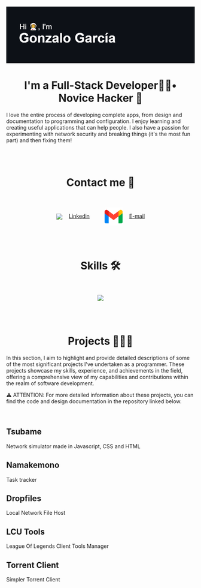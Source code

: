 ![alt text](https://github.com/gonzalo-garcian/gonzalo-garcian/blob/main/header-space.png)  
<h1 align="center">I'm a Full-Stack Developer👨‍💻•  Novice Hacker 🐸</h1>
<p>I love the entire process of developing complete apps, from design and documentation to programming and configuration. I enjoy learning and creating useful applications that can help people. I also have a passion for experimenting with network security and breaking things (it's the most fun part) and then fixing them!</p>

</br></br>

<h1 align="center">Contact me 🤝</h1>
</br>
<p align="center">
  <img align="center" src="https://skillicons.dev/icons?i=linkedin&perline=1" />&emsp; <a href="https://www.linkedin.com/in/gonzalo-garcian/">Linkedin</a> &emsp; &emsp;
  <img align="center" width=48 heigth=48 src="https://github.com/gonzalo-garcian/gonzalo-garcian/blob/main/gmail-icon.png" />&emsp; <a href="mailto:contact.me.gonzalo@protonmail.com">E-mail</a>
</p>

</br></br>

<h1 align="center">Skills 🛠️</h1>
</br>
<p align="center">
  <img src="https://skillicons.dev/icons?i=linux,bash,c,cpp,git,github,docker,jenkins,aws,kubernetes,py,js,typescript,html,css,nodejs,vuejs,php,postgresql,mysql,latex&perline=7" />
</p>

</br></br>

<h1 align="center">Projects 👷🏻🚧</h1>
<p>In this section, I aim to highlight and provide detailed descriptions of some of the most significant projects I've undertaken as a programmer. These projects showcase my skills, experience, and achievements in the field, offering a comprehensive view of my capabilities and contributions within the realm of software development.</p>
<p>⚠️ ATTENTION: For more detailed information about these projects, you can find the code and design documentation in the repository linked below.</p>
</br>
<h2>Tsubame</h2>
<p>Network simulator made in Javascript, CSS and HTML</p>
<h2>Namakemono</h2>
<p>Task tracker</p>
<h2>Dropfiles</h2>
<p>Local Network File Host</p>
<h2>LCU Tools</h2>
<p>League Of Legends Client Tools Manager</p>
<h2>Torrent Client</h2>
<p>Simpler Torrent Client</p>
